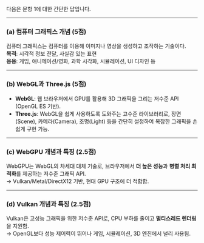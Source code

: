 다음은 문항 1에 대한 간단한 답입니다.

---

### (a) **컴퓨터 그래픽스 개념** (5점)

컴퓨터 그래픽스는 컴퓨터를 이용해 이미지나 영상을 생성하고 조작하는 기술이다.  
**목적**: 시각적 정보 전달, 사실감 있는 표현  
**응용**: 게임, 애니메이션/영화, 과학 시각화, 시뮬레이션, UI 디자인 등

---

### (b) **WebGL과 Three.js** (5점)

- **WebGL**: 웹 브라우저에서 GPU를 활용해 3D 그래픽을 그리는 저수준 API (OpenGL ES 기반).  
- **Three.js**: WebGL을 쉽게 사용하도록 도와주는 고수준 라이브러리로, 장면(Scene), 카메라(Camera), 조명(Light) 등을 간단히 설정하여 복잡한 그래픽을 손쉽게 구현 가능.

---

### (c) **WebGPU 개념과 특징** (2.5점)

WebGPU는 WebGL의 차세대 대체 기술로, 브라우저에서 **더 높은 성능**과 **병렬 처리 최적화**를 제공하는 저수준 그래픽 API.  
→ Vulkan/Metal/DirectX12 기반, 현대 GPU 구조에 더 적합함.

---

### (d) **Vulkan 개념과 특징** (2.5점)

Vulkan은 고성능 그래픽을 위한 저수준 API로, CPU 부하를 줄이고 **멀티스레드 렌더링**을 지원함.  
→ OpenGL보다 성능 제어력이 뛰어나 게임, 시뮬레이션, 3D 엔진에서 널리 사용됨.

